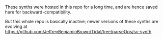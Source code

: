 These synths were hosted in this repo for a long time, and are hence saved here for backward-compatibility.

But this whole repo is basically inactive; newer versions of these synths are evolving at https://github.com/JeffreyBenjaminBrown/Tidal/tree/parseOps/sc-synth